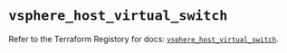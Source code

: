 # `vsphere_host_virtual_switch`

Refer to the Terraform Registory for docs: [`vsphere_host_virtual_switch`](https://registry.terraform.io/providers/hashicorp/vsphere/2.3.1/docs/resources/host_virtual_switch).

